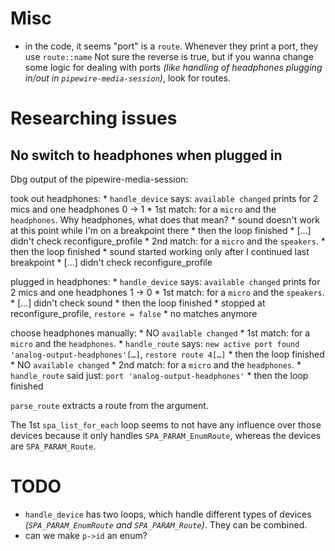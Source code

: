 # Misc

* in the code, it seems "port" is a `route`. Whenever they print a port, they use `route::name` Not sure the reverse is true, but if you wanna change some logic for dealing with ports *(like handling of headphones plugging in/out in `pipewire-media-session`)*, look for routes.

# Researching issues

## No switch to headphones when plugged in

Dbg output of the pipewire-media-session:

took out headphones:
    * `handle_device` says: `available changed` prints for 2 mics and one headphones 0 -> 1
    * 1st match: for a `micro` and the `headphones`. Why headphones, what does that mean?
        * sound doesn't work at this point while I'm on a breakpoint there
        * then the loop finished
        * […] didn't check reconfigure_profile
    * 2nd match: for a `micro` and the `speakers`.
        * then the loop finished
        * sound started working only after I continued last breakpoint
        * […] didn't check reconfigure_profile

plugged in headphones:
    * `handle_device` says: `available changed` prints for 2 mics and one headphones 1 -> 0
    * 1st match: for a `micro` and the `speakers`.
        * […] didn't check sound
        * then the loop finished
        * stopped at reconfigure_profile, `restore = false`
    * no matches anymore

choose headphones manually:
    * NO `available changed`
    * 1st match: for a `micro` and the `headphones`.
        * `handle_route` says: `new active port found 'analog-output-headphones'[…]`, `restore route 4[…]`
        * then the loop finished
    * NO `available changed`
    * 2nd match: for a `micro` and the `headphones`.
        * `handle_route` said just: `port 'analog-output-headphones'`
        * then the loop finished

`parse_route` extracts a route from the argument.

The 1st `spa_list_for_each` loop seems to not have any influence over those devices because it only handles `SPA_PARAM_EnumRoute`, whereas the devices are `SPA_PARAM_Route`.

# TODO

* `handle_device` has two loops, which handle different types of devices *(`SPA_PARAM_EnumRoute` and `SPA_PARAM_Route`)*. They can be combined.
* can we make `p->id` an enum?
